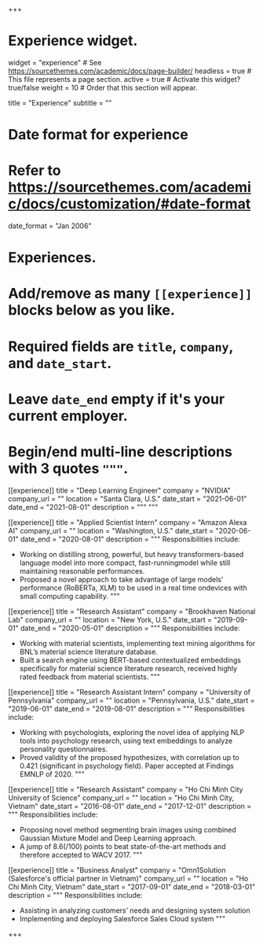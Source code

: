 +++
# Experience widget.
widget = "experience"  # See https://sourcethemes.com/academic/docs/page-builder/
headless = true  # This file represents a page section.
active = true  # Activate this widget? true/false
weight = 10  # Order that this section will appear.

title = "Experience"
subtitle = ""

# Date format for experience
#   Refer to https://sourcethemes.com/academic/docs/customization/#date-format
date_format = "Jan 2006"

# Experiences.
#   Add/remove as many `[[experience]]` blocks below as you like.
#   Required fields are `title`, `company`, and `date_start`.
#   Leave `date_end` empty if it's your current employer.
#   Begin/end multi-line descriptions with 3 quotes `"""`.

[[experience]]
  title = "Deep Learning Engineer"
  company = "NVIDIA"
  company_url = ""
  location = "Santa Clara, U.S."
  date_start = "2021-06-01"
  date_end = "2021-08-01"
  description = """
  """

[[experience]]
  title = "Applied Scientist Intern"
  company = "Amazon Alexa AI"
  company_url = ""
  location = "Washington, U.S."
  date_start = "2020-06-01"
  date_end = "2020-08-01"
  description = """
  Responsibilities include:

  * Working on distilling strong, powerful, but heavy transformers-based language model into more compact, fast-runningmodel while still maintaining reasonable performances.
  * Proposed a novel approach to take advantage of large models’ performance (RoBERTa, XLM) to be used in a real time ondevices with small computing capability.
"""    

[[experience]]
  title = "Research Assistant"
  company = "Brookhaven National Lab"
  company_url = ""
  location = "New York, U.S."
  date_start = "2019-09-01"
  date_end = "2020-05-01"
  description = """
  Responsibilities include:

  * Working with material scientists, implementing text mining algorithms for BNL’s material science literature database.
  * Built a search engine using BERT-based contextualized embeddings specifically for material science literature research, received highly rated feedback from material scientists. 
"""

[[experience]]
  title = "Research Assistant Intern"
  company = "University of Pennsylvania"
  company_url = ""
  location = "Pennsylvania, U.S."
  date_start = "2019-06-01"
  date_end = "2019-08-01"
  description = """
  Responsibilities include:

  * Working with psychologists, exploring the novel idea of applying NLP tools into psychology research, using text embeddings to analyze personality questionnaires.
  * Proved validity of the proposed hypothesizes, with correlation up to 0.421 (significant in psychology field). Paper accepted at Findings EMNLP of 2020. 
"""


[[experience]]
  title = "Research Assistant"
  company = "Ho Chi Minh City University of Science"
  company_url = ""
  location = "Ho Chi Minh City, Vietnam"
  date_start = "2016-08-01"
  date_end = "2017-12-01"
  description = """
  Responsibilities include:

  * Proposing novel method segmenting brain images using combined Gaussian Mixture Model and Deep Learning approach.
  * A jump of 8.6(/100) points to beat state-of-the-art methods and therefore accepted to WACV 2017.
"""


[[experience]]
  title = "Business Analyst"
  company = "Omn1Solution (Salesforce's official partner in Vietnam)"
  company_url = ""
  location = "Ho Chi Minh City, Vietnam"
  date_start = "2017-09-01"
  date_end = "2018-03-01"
  description = """
  Responsibilities include:

  * Assisting in analyzing customers’ needs and designing system solution
  * Implementing and deploying Salesforce Sales Cloud system
"""



+++
